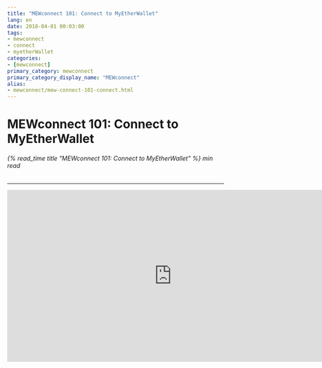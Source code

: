 ```yaml
---
title: "MEWconnect 101: Connect to MyEtherWallet"
lang: en
date: 2018-04-01 00:03:00
tags:
- mewconnect
- connect
- myetherWallet
categories:
- [mewconnect]
primary_category: mewconnect
primary_category_display_name: "MEWconnect"
alias:
- mewconnect/mew-connect-101-connect.html
---
```


# __MEWconnect 101: Connect to MyEtherWallet__
###### {% read_time title "MEWconnect 101: Connect to MyEtherWallet" %} min read
***

<iframe width="763" height="400" src="https://www.youtube.com/embed/IuyfpsYTZrI" frameborder="0" allow="accelerometer; autoplay; encrypted-media; gyroscope; picture-in-picture" allowfullscreen></iframe>